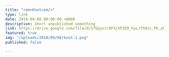 ```yaml
---
title: "<em>Knot<em/>"
type: link
date: 2018-09-08 00:00:00 +0000
description: Short unpublished something
link: https://drive.google.com/file/d/17Gpyvrc9FXjhPZE9_hyLJ7hQvc_PK_yR/view?usp=sharing
featured: true
img: "/uploads/2018/09/08/knot-1.png"
published: false

---
```

